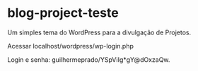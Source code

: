 # blog-project-teste
Um simples tema do WordPress para a divulgação de Projetos.

Acessar localhost/wordpress/wp-login.php

Login e senha: guilhermeprado/YSpViIg*gY@dOxzaQw.
